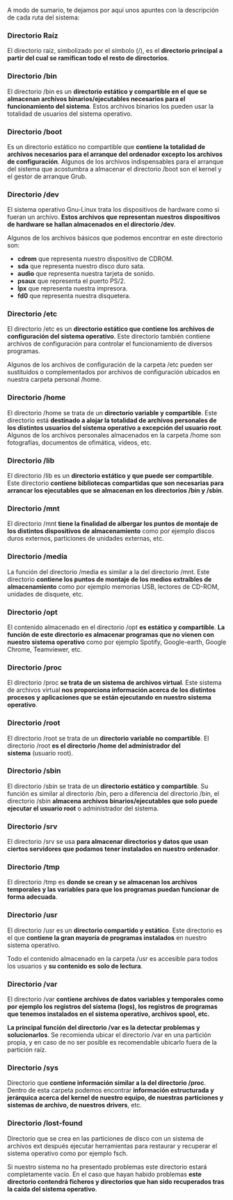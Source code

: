 A modo de sumario, te dejamos por aquí unos apuntes con la descripción de cada ruta del sistema:

### Directorio Raíz

El directorio raíz, simbolizado por el símbolo (/), es el **directorio principal a partir del cual se ramifican todo el resto de directorios**.

### Directorio /bin

El directorio /bin es un **directorio estático y compartible en el que se almacenan archivos binarios/ejecutables necesarios para el funcionamiento del sistema**. Estos archivos binarios los pueden usar la totalidad de usuarios del sistema operativo.

### Directorio /boot

Es un directorio estático no compartible que **contiene la totalidad de archivos necesarios para el arranque del ordenador excepto los archivos de configuración**. Algunos de los archivos indispensables para el arranque del sistema que acostumbra a almacenar el directorio /boot son el kernel y el gestor de arranque Grub.

### Directorio /dev

El sistema operativo Gnu-Linux trata los dispositivos de hardware como si fueran un archivo. **Estos archivos que representan nuestros dispositivos de hardware se hallan almacenados en el directorio /dev**.

Algunos de los archivos básicos que podemos encontrar en este directorio son:

- **cdrom** que representa nuestro dispositivo de CDROM.
- **sda** que representa nuestro disco duro sata.
- **audio** que representa nuestra tarjeta de sonido.
- **psaux** que representa el puerto PS/2.
- **lpx** que representa nuestra impresora.
- **fd0** que representa nuestra disquetera.

### Directorio /etc

El directorio /etc es un **directorio estático que contiene los archivos de configuración del sistema operativo**. Este directorio también contiene archivos de configuración para controlar el funcionamiento de diversos programas.

Algunos de los archivos de configuración de la carpeta /etc pueden ser sustituidos o complementados por archivos de configuración ubicados en nuestra carpeta personal /home.

### Directorio /home

El directorio /home se trata de un **directorio variable y compartible**. Este directorio está **destinado a alojar la totalidad de archivos personales de los distintos usuarios del sistema operativo a excepción del usuario root**. Algunos de los archivos personales almacenados en la carpeta /home son fotografías, documentos de ofimática, vídeos, etc.

### Directorio /lib

El directorio /lib es un **directorio estático y que puede ser compartible**. Este directorio **contiene bibliotecas compartidas que son necesarias para arrancar los ejecutables que se almacenan en los directorios /bin y /sbin**.

### Directorio /mnt

El directorio /mnt **tiene la finalidad de albergar los puntos de montaje de los distintos dispositivos de almacenamiento** como por ejemplo discos duros externos, particiones de unidades externas, etc.

### Directorio /media

La función del directorio /media es similar a la del directorio /mnt. Este directorio **contiene los puntos de montaje de los medios extraíbles de almacenamiento** como por ejemplo memorias USB, lectores de CD-ROM, unidades de disquete, etc.

### Directorio /opt

El contenido almacenado en el directorio /opt **es estático y compartible**. **La función de este directorio es almacenar programas que no vienen con nuestro sistema operativo** como por ejemplo Spotify, Google-earth, Google Chrome, Teamviewer, etc.

### Directorio /proc

El directorio /proc **se trata de un sistema de archivos virtual**. Este sistema de archivos virtual **nos proporciona información acerca de los distintos procesos y aplicaciones que se están ejecutando en nuestro sistema operativo**.

### Directorio /root

El directorio /root se trata de un **directorio variable no compartible**. El directorio /root **es el directorio /home del administrador del sistema** (usuario root).

### Directorio /sbin

El directorio /sbin se trata de un **directorio estático y compartible**. Su función es similar al directorio /bin, pero a diferencia del directorio /bin, el directorio /sbin **almacena archivos binarios/ejecutables que solo puede ejecutar el usuario root** o administrador del sistema.

### Directorio /srv

El directorio /srv se usa **para almacenar directorios y datos que usan ciertos servidores que podamos tener instalados en nuestro ordenador**.

### Directorio /tmp

El directorio /tmp es **donde se crean y se almacenan los archivos temporales y las variables para que los programas puedan funcionar de forma adecuada**.

### Directorio /usr

El directorio /usr es un **directorio compartido y estático**. Este directorio es el que **contiene la gran mayoría de programas instalados** en nuestro sistema operativo.

Todo el contenido almacenado en la carpeta /usr es accesible para todos los usuarios y **su contenido es solo de lectura**.

### Directorio /var

El directorio /var **contiene archivos de datos variables y temporales como por ejemplo los registros del sistema (logs), los registros de programas que tenemos instalados en el sistema operativo, archivos spool, etc.**

**La principal función del directorio /var es la detectar problemas y solucionarlos**. Se recomienda ubicar el directorio /var en una partición propia, y en caso de no ser posible es recomendable ubicarlo fuera de la partición raíz.

### Directorio /sys

Directorio que **contiene información similar a la del directorio /proc**. Dentro de esta carpeta podemos encontrar **información estructurada y jerárquica acerca del kernel de nuestro equipo, de nuestras particiones y sistemas de archivo, de nuestros drivers**, etc.

### Directorio /lost-found

Directorio que se crea en las particiones de disco con un sistema de archivos ext después ejecutar herramientas para restaurar y recuperar el sistema operativo como por ejemplo fsch.

Si nuestro sistema no ha presentado problemas este directorio estará completamente vacío. En el caso que hayan habido problemas **este directorio contendrá ficheros y directorios que han sido recuperados tras la caída del sistema operativo**.